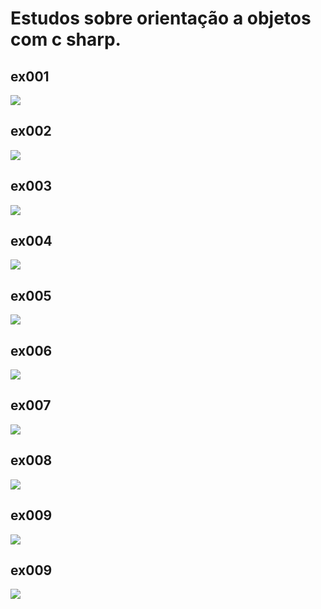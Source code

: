 # Estudos sobre orientação a objetos com c sharp.

## ex001
<img src="diagram/ex001.png">

## ex002
<img src="diagram/ex002.jpg">


## ex003
<img src="diagram/ex003.png">

## ex004
<img src="diagram/ex004.png">


## ex005
<img src="diagram/ex005.png">

## ex006
<img src="diagram/ex006.png">

## ex007
<img src="diagram/ex007.png">

## ex008
<img src="diagram/ex008.png">


## ex009
<img src="diagram/ex009.png">

## ex009
<img src="diagram/ex010.png">